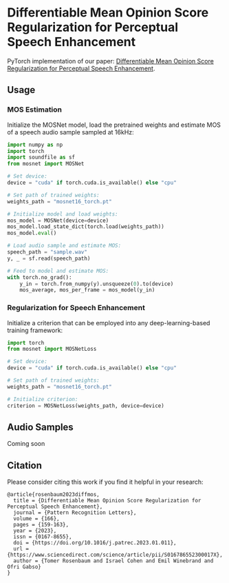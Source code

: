 # Differentiable Mean Opinion Score Regularization for Perceptual Speech Enhancement

PyTorch implementation of our paper: [Differentiable Mean Opinion Score Regularization for Perceptual Speech Enhancement][paper].

## Usage

### MOS Estimation

Initialize the MOSNet model, load the pretrained weights and estimate MOS of a speech audio sample sampled at 16kHz:

```python
import numpy as np
import torch
import soundfile as sf
from mosnet import MOSNet

# Set device:
device = "cuda" if torch.cuda.is_available() else "cpu"

# Set path of trained weights:
weights_path = "mosnet16_torch.pt"

# Initialize model and load weights:
mos_model = MOSNet(device=device)
mos_model.load_state_dict(torch.load(weights_path))
mos_model.eval()

# Load audio sample and estimate MOS:
speech_path = "sample.wav"
y, _ = sf.read(speech_path)

# Feed to model and estimate MOS:
with torch.no_grad():
    y_in = torch.from_numpy(y).unsqueeze(0).to(device)
    mos_average, mos_per_frame = mos_model(y_in)

```

### Regularization for Speech Enhancement

Initialize a criterion that can be employed into any deep-learning-based training framework:

```python
import torch
from mosnet import MOSNetLoss

# Set device:
device = "cuda" if torch.cuda.is_available() else "cpu"

# Set path of trained weights:
weights_path = "mosnet16_torch.pt"

# Initialize criterion:
criterion = MOSNetLoss(weights_path, device=device)
```

## Audio Samples

Coming soon

## Citation

Please consider citing this work if you find it helpful in your research:

```
@article{rosenbaum2023diffmos,
  title = {Differentiable Mean Opinion Score Regularization for Perceptual Speech Enhancement},
  journal = {Pattern Recognition Letters},
  volume = {166},
  pages = {159-163},
  year = {2023},
  issn = {0167-8655},
  doi = {https://doi.org/10.1016/j.patrec.2023.01.011},
  url = {https://www.sciencedirect.com/science/article/pii/S016786552300017X},
  author = {Tomer Rosenbaum and Israel Cohen and Emil Winebrand and Ofri Gabso}
}
```


[paper]: https://authors.elsevier.com/a/1gUxL_3qHiVA7n

